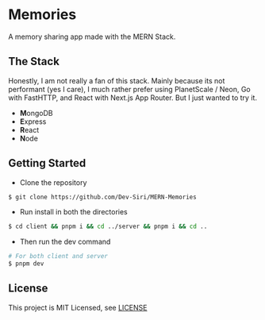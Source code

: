 # Memories

A memory sharing app made with the MERN Stack.

## The Stack

Honestly, I am not really a fan of this stack. Mainly because its not performant (yes I care), I much rather prefer using PlanetScale / Neon, Go with FastHTTP, and React with Next.js App Router. But I just wanted to try it.

- **M**ongoDB
- **E**xpress
- **R**eact
- **N**ode

## Getting Started

- Clone the repository

```sh
$ git clone https://github.com/Dev-Siri/MERN-Memories
```

- Run install in both the directories

```sh
$ cd client && pnpm i && cd ../server && pnpm i && cd ..
```

- Then run the dev command

```sh
# For both client and server
$ pnpm dev
```

## License

This project is MIT Licensed, see [LICENSE](LICENSE)
